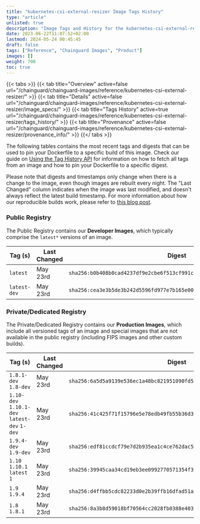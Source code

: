 ```yaml
---
title: "kubernetes-csi-external-resizer Image Tags History"
type: "article"
unlisted: true
description: "Image Tags and History for the kubernetes-csi-external-resizer Chainguard Image"
date: 2023-06-22T11:07:52+02:00
lastmod: 2024-05-24 00:45:45
draft: false
tags: ["Reference", "Chainguard Images", "Product"]
images: []
weight: 700
toc: true
---
```


{{< tabs >}}
{{< tab title="Overview" active=false url="/chainguard/chainguard-images/reference/kubernetes-csi-external-resizer/" >}}
{{< tab title="Details" active=false url="/chainguard/chainguard-images/reference/kubernetes-csi-external-resizer/image_specs/" >}}
{{< tab title="Tags History" active=true url="/chainguard/chainguard-images/reference/kubernetes-csi-external-resizer/tags_history/" >}}
{{< tab title="Provenance" active=false url="/chainguard/chainguard-images/reference/kubernetes-csi-external-resizer/provenance_info/" >}}
{{</ tabs >}}

The following tables contains the most recent tags and digests that can be used to pin your Dockerfile to a specific build of this image. Check our guide on [Using the Tag History API](/chainguard/chainguard-images/using-the-tag-history-api/) for information on how to fetch all tags from an image and how to pin your Dockerfile to a specific digest.

Please note that digests and timestamps only change when there is a change to the image, even though images are rebuilt every night. The "Last Changed" column indicates when the image was last modified, and doesn't always reflect the latest build timestamp. For more information about how our reproducible builds work, please refer to [this blog post](https://www.chainguard.dev/unchained/reproducing-chainguards-reproducible-image-builds).

### Public Registry
The Public Registry contains our **Developer Images**, which typically comprise the `latest*` versions of an image.

| Tag (s)       | Last Changed | Digest                                                                    |
|---------------|--------------|---------------------------------------------------------------------------|
|  `latest`     | May 23rd     | `sha256:b0b408b0cad4237df9e2cbe6f513cf991cae38f765a76aad2acedc59e408fd3a` |
|  `latest-dev` | May 23rd     | `sha256:cea3e3b5de3b242d5596fd977e7b165e00d1d92b0601cdb91ac2054d1c1a4130` |


### Private/Dedicated Registry
The Private/Dedicated Registry contains our **Production Images**, which include all versioned tags of an image and special images that are not available in the public registry (including FIPS images and other custom builds).

| Tag (s)                                       | Last Changed | Digest                                                                    |
|-----------------------------------------------|--------------|---------------------------------------------------------------------------|
|  `1.8.1-dev` `1.8-dev`                        | May 23rd     | `sha256:6a5d5a9139e536ec1a48bc821951090fd59e9b6d9598b4cd04a9d253a1383c20` |
|  `1.10-dev` `1.10.1-dev` `latest-dev` `1-dev` | May 23rd     | `sha256:41c425f71f15796e5e78edb49fb55b36d3df745721c266cc6831d03857061d5c` |
|  `1.9.4-dev` `1.9-dev`                        | May 23rd     | `sha256:edf81ccdcf79e7d2b935ea1c4ce762dac5f949a8ba539b0424948a05e8effcdc` |
|  `1.10` `1.10.1` `latest` `1`                 | May 23rd     | `sha256:39945caa34cd19eb3ee0992770571354f315c965eb7ee3bca2dd1194ae7bd210` |
|  `1.9` `1.9.4`                                | May 23rd     | `sha256:d4ffbb5cdc82233d0e2b39ffb16dfad51ac849e2b3009cd8875c5d2342b73271` |
|  `1.8` `1.8.1`                                | May 23rd     | `sha256:8a3b8d59018bf70564cc2028fb0388e4031839ddf696751ef1578b78e7a107fb` |

